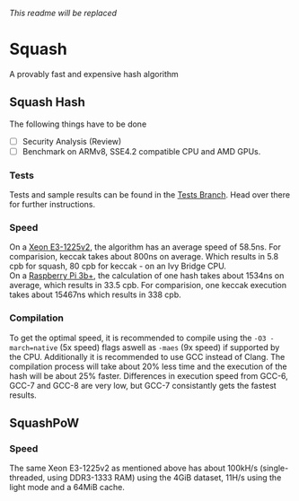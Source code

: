 *This readme will be replaced*

# Squash
A provably fast and expensive hash algorithm</br>

## Squash Hash
The following things have to be done
- [ ] Security Analysis (Review)
- [ ] Benchmark on ARMv8, SSE4.2 compatible CPU and AMD GPUs.

### Tests
Tests and sample results can be found in the [Tests Branch](https://github.com/ClashLuke/Squash-Hash/tree/testing). Head over there for further instructions.

### Speed
On a [Xeon E3-1225v2](https://ark.intel.com/content/www/us/en/ark/products/65733/intel-xeon-processor-e3-1225-v2-8m-cache-3-20-ghz.html), the algorithm has an average speed of 58.5ns. For comparision, keccak takes about 800ns on average. Which results in 5.8 cpb for squash, 80 cpb for keccak - on an Ivy Bridge CPU.<br>
On a [Raspberry Pi 3b+](https://www.raspberrypi.org/magpi/raspberry-pi-specs-benchmarks/), the calculation of one hash takes about 1534ns on average, which results in 33.5 cpb. For comparision, one keccak execution takes about 15467ns which results in 338 cpb.

### Compilation
To get the optimal speed, it is recommended to compile using the `-O3 -march=native` (5x speed) flags aswell as `-maes` (9x speed) if supported by the CPU. Additionally it is recommended to use GCC instead of Clang. The compilation process will take about 20% less time and the execution of the hash will be about 25% faster. Differences in execution speed from GCC-6, GCC-7 and GCC-8 are very low, but GCC-7 consistantly gets the fastest results.

## SquashPoW

### Speed
The same Xeon E3-1225v2 as mentioned above has about 100kH/s (single-threaded, using DDR3-1333 RAM) using the 4GiB dataset, 11H/s using the light mode and a 64MiB cache.



